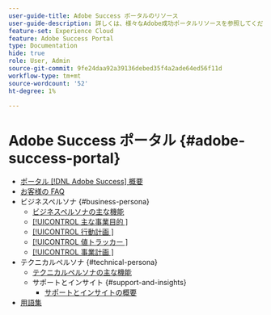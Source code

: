 ```yaml
---
user-guide-title: Adobe Success ポータルのリソース
user-guide-description: 詳しくは、様々なAdobe成功ポータルリソースを参照してください。
feature-set: Experience Cloud
feature: Adobe Success Portal
type: Documentation
hide: true
role: User, Admin
source-git-commit: 9fe24daa92a39136debed35f4a2ade64ed56f11d
workflow-type: tm+mt
source-wordcount: '52'
ht-degree: 1%

---
```



# Adobe Success ポータル {#adobe-success-portal}

- [ポータル  [!DNL Adobe Success]  概要](/help/adobe-success-portal/adobe-success-portal-introduction.md)
- [お客様の FAQ](/help/adobe-success-portal/adobe-success-portal-customer-faq.md)
- ビジネスペルソナ {#business-persona}
   - [ビジネスペルソナの主な機能](/help/adobe-success-portal/business-persona/key-functionalities-for-business-persona.md)
   - [[!UICONTROL  主な事業目的 ]](/help/adobe-success-portal/business-persona/key-business-objectives.md)
   - [[!UICONTROL  行動計画 ]](/help/adobe-success-portal/business-persona/action-plan.md)
   - [[!UICONTROL  値トラッカー ]](/help/adobe-success-portal/business-persona/value-tracker.md)
   - [[!UICONTROL  事業計画 ]](/help/adobe-success-portal/business-persona/engagement-plan.md)
- テクニカルペルソナ {#technical-persona}
   - [テクニカルペルソナの主な機能](/help/adobe-success-portal/technical-persona/key-functionalities-for-technical-persona.md)
   - サポートとインサイト {#support-and-insights}
      - [サポートとインサイトの概要](/help/adobe-success-portal/technical-persona/support-and-insights/support-and-insights-overview.md)
- [用語集](/help/adobe-success-portal/glossary.md)
